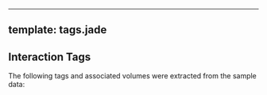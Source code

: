 ---
template: tags.jade
----

## Interaction Tags

The following tags and associated volumes were extracted from the sample data:
